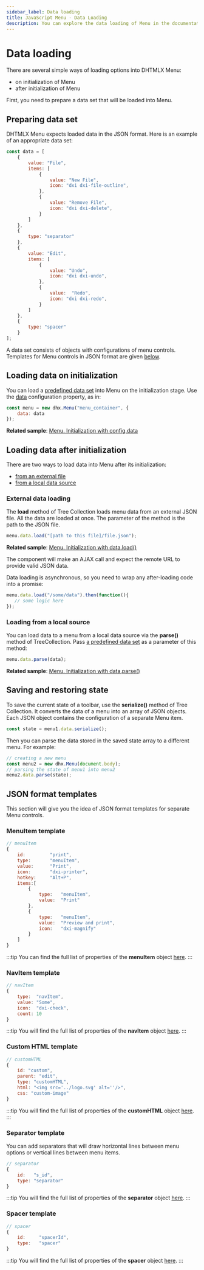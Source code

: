 ```yaml
---
sidebar_label: Data loading
title: JavaScript Menu - Data Loading 
description: You can explore the data loading of Menu in the documentation of the DHTMLX JavaScript UI library. Browse developer guides and API reference, try out code examples and live demos, and download a free 30-day evaluation version of DHTMLX Suite.
---
```


# Data loading

There are several simple ways of loading options into DHTMLX Menu:

- on initialization of Menu
- after initialization of Menu

First, you need to prepare a data set that will be loaded into Menu.

## Preparing data set

DHTMLX Menu expects loaded data in the JSON format. Here is an example of an appropriate data set:

~~~js
const data = [
	{ 
		value: "File", 
		items: [
        	{
        		value: "New File",
        		icon: "dxi dxi-file-outline",
        	},						
        	{
        		value: "Remove File",
        		icon: "dxi dxi-delete",
        	}        
        ]
	},
    {
    	type: "separator"
    },
	{ 
		value: "Edit",
		items: [
			{
				value: "Undo",
				icon: "dxi dxi-undo",
			},
			{
				value:  "Redo",
				icon: "dxi dxi-redo",
			}
        ]
    },
    {
    	type: "spacer"
    }
];
~~~

A data set consists of objects with configurations of menu controls. Templates for Menu controls in JSON format are given [below](#json-format-templates).

## Loading data on initialization

You can load a [predefined data set](#preparing-data-set) into Menu on the initialization stage. Use the [data](menu/api/menu_data_config.md) configuration property, as in:

~~~js
const menu = new dhx.Menu("menu_container", {
    data: data
});
~~~

**Related sample**: [Menu. Initialization with config.data](https://snippet.dhtmlx.com/cg62qa9v)

## Loading data after initialization

There are two ways to load data into Menu after its initialization:

- [from an external file](#external-data-loading)
- [from a local data source](#loading-from-a-local-source)

### External data loading

The **load** method of Tree Collection loads menu data from an external JSON file. All the data are loaded at once. The parameter of the method is the path to the JSON file.

~~~js
menu.data.load("[path to this file]/file.json");
~~~	

**Related sample**: [Menu. Initialization with data.load()](https://snippet.dhtmlx.com/wjqno7xq)

The component will make an AJAX call and expect the remote URL to provide valid JSON data.

Data loading is asynchronous, so you need to wrap any after-loading code into a promise:

~~~js
menu.data.load("/some/data").then(function(){
   // some logic here
});
~~~

### Loading from a local source

You can load data to a menu from a local data source via the **parse()** method of TreeCollection. Pass [a predefined data set](#preparing-data-set) as a parameter of this method:

~~~js
menu.data.parse(data);
~~~

**Related sample**: [Menu. Initialization with data.parse()](https://snippet.dhtmlx.com/8y2b1zqm)
## Saving and restoring state

To save the current state of a toolbar, use the **serialize()** method of Tree Collection. It converts the data of a menu into an array of JSON objects. Each JSON object contains the configuration of a separate Menu item.

~~~js
const state = menu1.data.serialize();
~~~

Then you can parse the data stored in the saved state array to a different menu. For example:

~~~js
// creating a new menu
const menu2 = new dhx.Menu(document.body);
// parsing the state of menu1 into menu2
menu2.data.parse(state);
~~~

## JSON format templates

This section will give you the idea of JSON format templates for separate Menu controls.

### MenuItem template

~~~js
// menuItem
{
	id:		 	"print",			 
	type:	   	"menuItem",			 
	value:	  	"Print",			 
	icon:	   	"dxi-printer",		
	hotkey:	 	"Alt+P",			 	
	items:[						
		{
			type:   "menuItem",
			value:  "Print"
		},
		{
			type:   "menuItem",
			value:  "Preview and print",
			icon:	"dxi-magnify"
		}
	]
}
~~~

:::tip
You can find the full list of properties of the **menuItem** object [here](menu/api/api_menuitem_properties.md).
:::

### NavItem template

~~~js
// navItem
{
    type:  "navItem", 
    value: "Some",
    icon:  "dxi-check",
    count: 10
}
~~~

:::tip
You will find the full list of properties of the **navItem** object [here](menu/api/api_navitem_properties.md).
:::

### Custom HTML template

~~~js
// customHTML
{
    id: "custom",
	parent: "edit",
    type: "customHTML",
	html: "<img src='../logo.svg' alt=''/>",
	css: "custom-image"
}
~~~

:::tip
You will find the full list of properties of the **customHTML** object [here](menu/api/api_customhtml_properties.md).
:::

### Separator template

You can add separators that will draw horizontal lines between menu options or vertical lines between menu items. 

~~~js 
// separator
{
    id:   "s_id",        
    type: "separator"   
}
~~~

:::tip
You will find the full list of properties of the **separator** object [here](menu/api/api_separator_properties.md).
:::

### Spacer template

~~~js
// spacer
{
	id:	 	"spacerId",	  	
	type:   "spacer"		
}
~~~

:::tip
You will find the full list of properties of the **spacer** object [here](menu/api/api_spacer_properties.md).
:::
